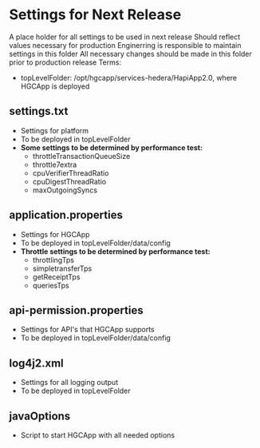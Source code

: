 # Settings for Next Release
A place holder for all settings to be used in next release
Should reflect values necessary for production 
Enginerring  is responsible to maintain settings in this folder
All necessary changes should be made in this folder prior to production release 
Terms:
* topLevelFolder: /opt/hgcapp/services-hedera/HapiApp2.0, where HGCApp is deployed

## settings.txt
* Settings for platform
* To be deployed in topLevelFolder
* **Some settings to be determined by performance test:**
    * throttleTransactionQueueSize
    * throttle7extra
    * cpuVerifierThreadRatio
    * cpuDigestThreadRatio
    * maxOutgoingSyncs

## application.properties
* Settings for HGCApp
* To be deployed in topLevelFolder/data/config
* **Throttle settings to be determined by performance test:**
    * throttlingTps
    * simpletransferTps
    * getReceiptTps
    * queriesTps

## api-permission.properties
* Settings for API's that HGCApp supports
* To be deployed in topLevelFolder/data/config

## log4j2.xml
* Settings for all logging output
* To be deployed in topLevelFolder

## javaOptions
* Script to start HGCApp with all needed options
